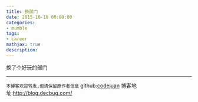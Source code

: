 ```yaml
---
title: 换部门
date: 2015-10-10 00:00:00
categories:
- mumble
tags: 
- career
mathjax: true
description: 
---
```


换了个好玩的部门
<!--more-->

----------------------------

`本博客欢迎转发,但请保留原作者信息`
github:[codejuan](https://github.com/CodeJuan)
博客地址:http://blog.decbug.com/

